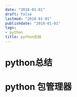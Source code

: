 ```yaml
---
date: "2018-01-01"
draft: false
lastmod: "2018-01-01"
publishdate: "2018-01-01"
tags:
- python
title: python总结
---
```

# python总结

# python 包管理器